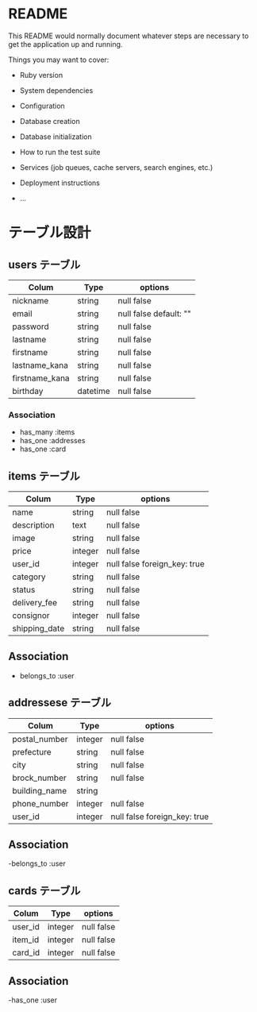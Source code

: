 # README

This README would normally document whatever steps are necessary to get the
application up and running.

Things you may want to cover:

* Ruby version

* System dependencies

* Configuration

* Database creation

* Database initialization

* How to run the test suite

* Services (job queues, cache servers, search engines, etc.)

* Deployment instructions

* ...

# テーブル設計

## users テーブル

| Colum           | Type     | options      |
|-----------------|----------|--------------|
| nickname        | string   | null false   |
| email           | string   | null false default: "" |
| password        | string   | null false   |
| lastname        | string   | null false   |
| firstname       | string   | null false   |
| lastname_kana   | string   | null false   |
| firstname_kana  | string   | null false   |
| birthday        | datetime | null false   |

### Association
- has_many :items
- has_one :addresses
- has_one :card

## items テーブル

| Colum         | Type    | options       |
|---------------|---------|---------------|
| name          | string  | null false    |
| description   | text    | null false    |
| image         | string  | null false    |
| price         | integer | null false    |
| user_id       | integer | null false  foreign_key: true |
| category      | string  | null false    |
| status        | string   | null false   |
| delivery_fee  | string   | null false   |
| consignor     | integer  | null false   |
| shipping_date | string   | null false   |

## Association
- belongs_to :user

## addressese テーブル

| Colum           | Type     | options      |
|-----------------|----------|--------------|
| postal_number   | integer  | null false   |
| prefecture      | string   | null false   |
| city            | string   | null false   |
| brock_number    | string   | null false   |
| building_name   | string   |              |
| phone_number    | integer  | null false   |
| user_id         | integer  | null false  foreign_key: true |

## Association
-belongs_to :user

## cards テーブル

| Colum     | Type    | options    |
|-----------|---------|------------|
| user_id   | integer | null false |
| item_id   | integer | null false |
| card_id   | integer | null false |

## Association
-has_one :user

